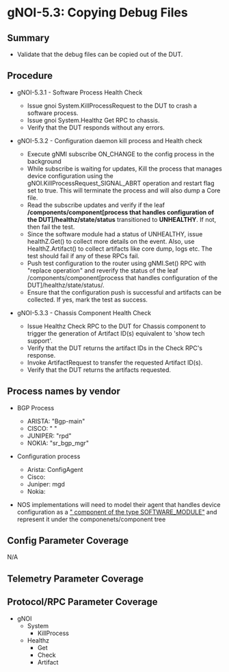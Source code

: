 # gNOI-5.3: Copying Debug Files

## Summary

* Validate that the debug files can be copied out of the DUT.

## Procedure

* gNOI-5.3.1 - Software Process Health Check
   * Issue gnoi System.KillProcessRequest to the DUT to crash a software process.
   * Issue gnoi System.Healthz Get RPC to chassis.
   * Verify that the DUT responds without any errors.

* gNOI-5.3.2 - Configuration daemon kill process and Health check
   * Execute gNMI subscribe ON_CHANGE to the config process in the background
   * While subscribe is waiting for updates, Kill the process that manages device configuration using the gNOI.KillProcessRequest_SIGNAL_ABRT operation and restart flag set to true. This will terminate the process and will also dump a Core file.
   *  Read the subscribe updates and verify if the leaf **/components/component[process that handles configuration of the DUT]/healthz/state/status** transitioned to **UNHEALTHY**. If not, then fail the test.
   * Since the software module had a status of UNHEALTHY, issue healthZ.Get() to collect more details on the event. Also, use HealthZ.Artifact() to collect artifacts like core dump, logs etc. The test should fail if any of these RPCs fail.
   * Push test configuration to the router using gNMI.Set() RPC with "replace operation" and reverify the status of the leaf /components/component[process that handles configuration of the DUT]/healthz/state/status/.
   * Ensure that the configuration push is successful and artifacts can be collected. If yes, mark the test as success.
  
* gNOI-5.3.3 - Chassis Component Health Check
   * Issue Healthz Check RPC to the DUT for Chassis component to trigger the generation of Artifact ID(s) equivalent to 'show tech support'.
   * Verify that the DUT returns the artifact IDs in the Check RPC's response.
   * Invoke ArtifactRequest to transfer the requested Artifact ID(s).
   * Verify that the DUT returns the artifacts requested.

## Process names by vendor
* BGP Process
   * ARISTA:  "Bgp-main"
   * CISCO: " "
   * JUNIPER: "rpd"
   * NOKIA:   "sr_bgp_mgr"
* Configuration process
   * Arista: ConfigAgent
   * Cisco:
   * Juniper: mgd
   * Nokia:
  
* NOS implementations will need to model their agent that handles device configuration as a [" component of the type SOFTWARE_MODULE"](https://github.com/openconfig/public/blob/master/release/models/platform/openconfig-platform-types.yang#L394) and represent it under the componenets/component tree


## Config Parameter Coverage

N/A

## Telemetry Parameter Coverage

## Protocol/RPC Parameter Coverage

*   gNOI
    *   System
        *   KillProcess
    *   Healthz
        *   Get
        *   Check
        *   Artifact
